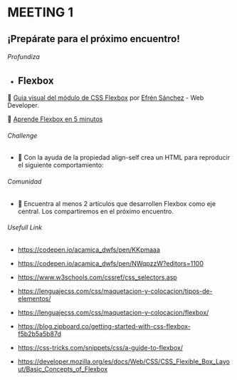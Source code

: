 # MEETING 1

## ¡Prepárate para el próximo encuentro!

###### Profundiza

- ## Flexbox

📄 [Guia visual del módulo de CSS Flexbox](https://medium.com/@efrnsnchez/css-flexbox-2bf3355061fc) por [Efrén Sánchez](https://medium.com/@efrnsnchez) - Web Developer.

📄 [Aprende Flexbox en 5 minutos](https://dev.to/perborgen/learn-css-flexbox-in-5-minutes-136g)

###### Challenge 

- 📝 Con la ayuda de la propiedad align-self crea un HTML para reproducir el siguiente comportamiento:

###### Comunidad

- 📝 Encuentra al menos 2 artículos que desarrollen Flexbox como eje central. Los compartiremos en el próximo encuentro.

###### Usefull Link

- https://codepen.io/acamica_dwfs/pen/KKpmaaa

- https://codepen.io/acamica_dwfs/pen/NWqpzzW?editors=1100

- https://www.w3schools.com/cssref/css_selectors.asp

- https://lenguajecss.com/css/maquetacion-y-colocacion/tipos-de-elementos/

- https://lenguajecss.com/css/maquetacion-y-colocacion/flexbox/

- https://blog.zipboard.co/getting-started-with-css-flexbox-f5b2b5a5b87d

- https://css-tricks.com/snippets/css/a-guide-to-flexbox/

- https://developer.mozilla.org/es/docs/Web/CSS/CSS_Flexible_Box_Layout/Basic_Concepts_of_Flexbox



